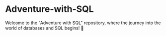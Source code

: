 # Adventure-with-SQL
Welcome to the "Adventure with SQL" repository, where the journey into the world of databases and SQL begins! 🚀

